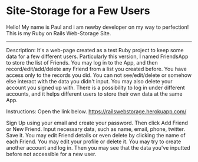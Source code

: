 # Site-Storage for a Few Users

Hello! My name is Paul and i am newby developer on my way to perfection!
This is my Ruby on Rails Web-Storage Site.
_____________________________________________________________________________
Description: 
It's a web-page created as a test Ruby project to keep some data for a few different users.
Particularly this version, I named FriendsApp to store the list of Friends. You may log in to the App, and then record/edit/add/delete any Friend from a list you created before.
You have access only to the records you did. You can not see/edit/delete or somehow else interact with the data you didn't input. You may also delete your account you signed up with. There is a possibility to log in under different accounts, and it helps different users to store their own data at the same App.

Instructions:
Open the link below. 
https://railswebstorage.herokuapp.com/

Sign Up using your email and create your password. Then click Add Friend or New Friend. Input necessary data, such as name, email, phone, twitter. Save it.
You may edit Friend details or even delete by clicking the name of each Friend. You may edit your profile or delete it. You may try to create another account and log in.
Then you may see that the data you've inputted before not accessible for a new user.

